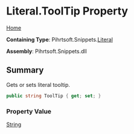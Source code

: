 # Literal\.ToolTip Property

[Home](../../../../README.md)

**Containing Type**: Pihrtsoft\.Snippets\.[Literal](../README.md)

**Assembly**: Pihrtsoft\.Snippets\.dll

## Summary

Gets or sets literal tooltip\.

```csharp
public string ToolTip { get; set; }
```

### Property Value

[String](https://docs.microsoft.com/en-us/dotnet/api/system.string)

